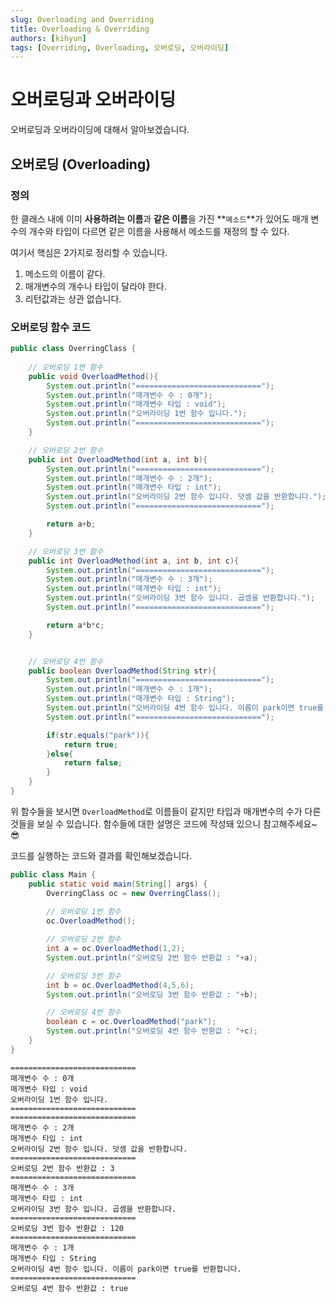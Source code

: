 ```yaml
---
slug: Overloading and Overriding
title: Overloading & Overriding
authors: [kihyun]
tags: [Overriding, Overloading, 오버로딩, 오버라이딩]
---
```


# 오버로딩과 오버라이딩

오버로딩과 오버라이딩에 대해서 알아보겠습니다.

## 오버로딩 (Overloading)

### 정의

한 클래스 내에 이미 **사용하려는 이름**과 **같은 이름**을 가진 **`메소드`**가 있어도 매개 변수의 개수와 타입이 다르면 같은 이름을 사용해서 메소드를 재정의 할 수 있다.

여기서 핵심은 2가지로 정리할 수 있습니다.

1. 메소드의 이름이 같다.
2. 매개변수의 개수나 타입이 달라야 한다.
3. 리턴값과는 상관 없습니다.


### 오버로딩 함수 코드

```java title='오버로딩 함수'
public class OverringClass {
    
    // 오버로딩 1번 함수
    public void OverloadMethod(){
        System.out.println("============================");
        System.out.println("매개변수 수 : 0개");
        System.out.println("매개변수 타입 : void");
        System.out.println("오버라이딩 1번 함수 입니다.");
        System.out.println("============================");
    }

    // 오버로딩 2번 함수
    public int OverloadMethod(int a, int b){
        System.out.println("============================");
        System.out.println("매개변수 수 : 2개");
        System.out.println("매개변수 타입 : int");
        System.out.println("오버라이딩 2번 함수 입니다. 덧셈 값을 반환합니다.");
        System.out.println("============================");

        return a+b;
    }

    // 오버로딩 3번 함수
    public int OverloadMethod(int a, int b, int c){
        System.out.println("============================");
        System.out.println("매개변수 수 : 3개");
        System.out.println("매개변수 타입 : int");
        System.out.println("오버라이딩 3번 함수 입니다. 곱셈을 반환합니다.");
        System.out.println("============================");

        return a*b*c;
    }


    // 오버로딩 4번 함수
    public boolean OverloadMethod(String str){
        System.out.println("============================");
        System.out.println("매개변수 수 : 1개");
        System.out.println("매개변수 타입 : String");
        System.out.println("오버라이딩 4번 함수 입니다. 이름이 park이면 true를 반환합니다.");
        System.out.println("============================");

        if(str.equals("park")){
            return true;
        }else{
            return false;
        }
    }
}

```

위 함수들을 보시면 `OverloadMethod`로 이름들이 같지만 타입과 매개변수의 수가 다른 것들을 보실 수 있습니다. 함수들에 대한 설명은 코드에 작성돼 있으니 참고해주세요~ 😎

코드를 실행하는 코드와 결과를 확인해보겠습니다.

``` java title='결과 확인 코드'
public class Main {
    public static void main(String[] args) {
        OverringClass oc = new OverringClass();
        
        // 오버로딩 1번 함수
        oc.OverloadMethod();

        // 오버로딩 2번 함수
        int a = oc.OverloadMethod(1,2);
        System.out.println("오버로딩 2번 함수 반환값 : "+a);

        // 오버로딩 3번 함수
        int b = oc.OverloadMethod(4,5,6);
        System.out.println("오버로딩 3번 함수 반환값 : "+b);

        // 오버로딩 4번 함수
        boolean c = oc.OverloadMethod("park");
        System.out.println("오버로딩 4번 함수 반환값 : "+c);
    }
}
```

```text title='결과'
============================
매개변수 수 : 0개
매개변수 타입 : void
오버라이딩 1번 함수 입니다.
============================
============================
매개변수 수 : 2개
매개변수 타입 : int
오버라이딩 2번 함수 입니다. 덧셈 값을 반환합니다.
============================
오버로딩 2번 함수 반환값 : 3
============================
매개변수 수 : 3개
매개변수 타입 : int
오버라이딩 3번 함수 입니다. 곱셈을 반환합니다.
============================
오버로딩 3번 함수 반환값 : 120
============================
매개변수 수 : 1개
매개변수 타입 : String
오버라이딩 4번 함수 입니다. 이름이 park이면 true를 반환합니다.
============================
오버로딩 4번 함수 반환값 : true
```





